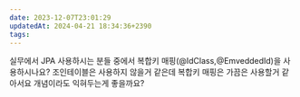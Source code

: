 ```yaml
---
date: 2023-12-07T23:01:29
updatedAt: 2024-04-21 18:34:36+2390
tags: 
---
```

실무에서 JPA 사용하시는 분들 중에서 복합키 매핑(@IdClass,@EmveddedId)을 사용하시나요?
조인테이블은 사용하지 않을거 같은데 복합키 매핑은 가끔은 사용할거 같아서요
개념이라도 익혀두는게 좋을까요?